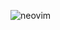 ![neovim](https://github.com/vairous-1x/dotfiles-public/assets/124266043/24c83301-9c7d-41e8-a257-f2ba7f9fe231)

